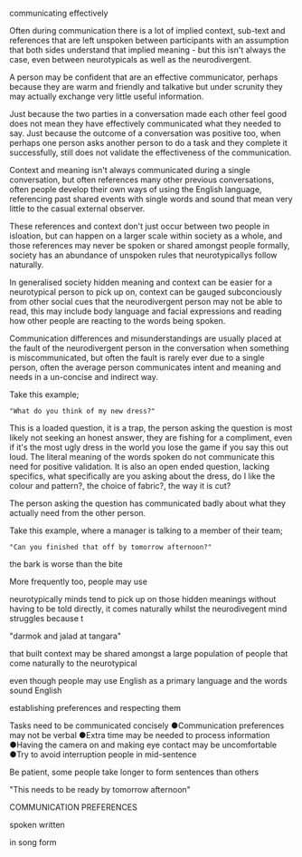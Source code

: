 communicating effectively

Often during communication there is a lot of implied context, sub-text and references that are left unspoken between participants with an assumption that both sides understand that implied meaning - but this isn't always the case, even between neurotypicals as well as the neurodivergent.

A person may be confident that are an effective communicator, perhaps because they are warm and friendly and talkative but under scrunity they may actually exchange very little useful information.  

Just because the two parties in a conversation made each other feel good does not mean they have effectively communicated what they needed to say.  Just because the outcome of a conversation was positive too, when perhaps one person asks another person to do a task and they complete it successfully, still does not validate the effectiveness of the communication.

Context and meaning isn't always communicated during a single conversation, but often references many other previous conversations, often people develop their own ways of using the English language, referencing past shared events with single words and sound that mean very little to the casual external observer.   

These references and context don't just occur between two people in isloation, but can happen on a larger scale within society as a whole, and those references may never be spoken or shared amongst people formally, society has an abundance of unspoken rules that neurotypicallys follow naturally.

In generalised society hidden meaning and context can be easier for a neurotypical person to pick up on, context can be gauged subconciously from other social cues that the neurodivergent person may not be able to read, this may include body language and facial expressions and reading how other people are reacting to the words being spoken.


Communication differences and misunderstandings are usually placed at the fault of the neurodivergent person in the conversation when something is miscommunicated, but often the fault is rarely ever due to a single person, often the average person communicates intent and meaning and needs in a un-concise and indirect way.

Take this example;

```
"What do you think of my new dress?"
```

This is a loaded question, it is a trap, the person asking the question is most likely not seeking an honest answer, they are fishing for a compliment, even if it's the most ugly dress in the world you lose the game if you say this out loud.  The literal meaning of the words spoken do not communicate this need for positive validation.  It is also an open ended question, lacking specifics, what specifically are you asking about the dress, do I like the colour and pattern?, the choice of fabric?, the way it is cut? 

The person asking the question has communicated badly about what they actually need from the other person.

Take this example, where a manager is talking to a member of their team;

```
"Can you finished that off by tomorrow afternoon?"
```

the bark is worse than the bite





More frequently too, people may use 


neurotypically minds tend to pick up on those hidden meanings without having to be told directly, it comes naturally whilst the neurodivegent mind struggles because t




"darmok and jalad at tangara"


that built context may be shared amongst a large population of people that come naturally to the neurotypical


even though people may use English as a primary language and the words sound English

establishing preferences and respecting them

Tasks need to be communicated concisely
●Communication preferences may not be verbal
●Extra time may be needed to process information
●Having the camera on and making eye contact may be uncomfortable
●Try to avoid interruption people in mid-sentence


Be patient, some people take longer to form sentences than others


"This needs to be ready by tomorrow afternoon"


COMMUNICATION PREFERENCES

spoken
written

in song form